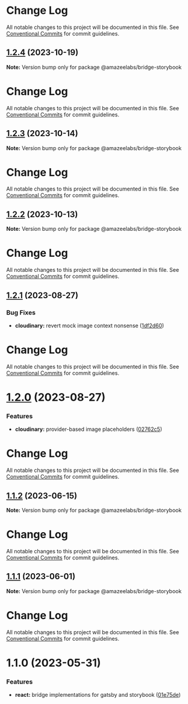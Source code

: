 # Change Log

All notable changes to this project will be documented in this file. See
[Conventional Commits](https://conventionalcommits.org) for commit guidelines.

## [1.2.4](https://github.com/AmazeeLabs/silverback-mono/compare/@amazeelabs/bridge-storybook@1.2.3...@amazeelabs/bridge-storybook@1.2.4) (2023-10-19)

**Note:** Version bump only for package @amazeelabs/bridge-storybook

# Change Log

All notable changes to this project will be documented in this file. See
[Conventional Commits](https://conventionalcommits.org) for commit guidelines.

## [1.2.3](https://github.com/AmazeeLabs/silverback-mono/compare/@amazeelabs/bridge-storybook@1.2.2...@amazeelabs/bridge-storybook@1.2.3) (2023-10-14)

**Note:** Version bump only for package @amazeelabs/bridge-storybook

# Change Log

All notable changes to this project will be documented in this file. See
[Conventional Commits](https://conventionalcommits.org) for commit guidelines.

## [1.2.2](https://github.com/AmazeeLabs/silverback-mono/compare/@amazeelabs/bridge-storybook@1.2.1...@amazeelabs/bridge-storybook@1.2.2) (2023-10-13)

**Note:** Version bump only for package @amazeelabs/bridge-storybook

# Change Log

All notable changes to this project will be documented in this file. See
[Conventional Commits](https://conventionalcommits.org) for commit guidelines.

## [1.2.1](https://github.com/AmazeeLabs/silverback-mono/compare/@amazeelabs/bridge-storybook@1.2.0...@amazeelabs/bridge-storybook@1.2.1) (2023-08-27)

### Bug Fixes

- **cloudinary:** revert mock image context nonsense
  ([1df2d60](https://github.com/AmazeeLabs/silverback-mono/commit/1df2d606f4f69e422f449fef0cbc09f649baaa59))

# Change Log

All notable changes to this project will be documented in this file. See
[Conventional Commits](https://conventionalcommits.org) for commit guidelines.

# [1.2.0](https://github.com/AmazeeLabs/silverback-mono/compare/@amazeelabs/bridge-storybook@1.1.2...@amazeelabs/bridge-storybook@1.2.0) (2023-08-27)

### Features

- **cloudinary:** provider-based image placeholders
  ([02762c5](https://github.com/AmazeeLabs/silverback-mono/commit/02762c5bf5d8008598e2059bcb359806a8cb69e0))

# Change Log

All notable changes to this project will be documented in this file. See
[Conventional Commits](https://conventionalcommits.org) for commit guidelines.

## [1.1.2](https://github.com/AmazeeLabs/silverback-mono/compare/@amazeelabs/bridge-storybook@1.1.1...@amazeelabs/bridge-storybook@1.1.2) (2023-06-15)

**Note:** Version bump only for package @amazeelabs/bridge-storybook

# Change Log

All notable changes to this project will be documented in this file. See
[Conventional Commits](https://conventionalcommits.org) for commit guidelines.

## [1.1.1](https://github.com/AmazeeLabs/silverback-mono/compare/@amazeelabs/bridge-storybook@1.1.0...@amazeelabs/bridge-storybook@1.1.1) (2023-06-01)

**Note:** Version bump only for package @amazeelabs/bridge-storybook

# Change Log

All notable changes to this project will be documented in this file. See
[Conventional Commits](https://conventionalcommits.org) for commit guidelines.

# 1.1.0 (2023-05-31)

### Features

- **react:** bridge implementations for gatsby and storybook
  ([01e75de](https://github.com/AmazeeLabs/silverback-mono/commit/01e75deba5931190fb471cb09da43253fafcd6f5))
